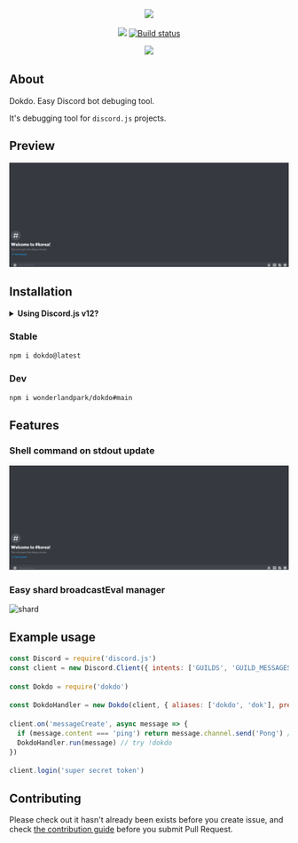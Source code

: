 <div align="center">
<img src="assets/dokdo.png">
<br/>
<p>
    <a href="https://npmjs.com/package/dokdo"><img src="https://img.shields.io/npm/v/dokdo"></a>
    <a href="https://github.com/wonderlandpark/dokdo/actions"><img src="https://github.com/wonderlandpark/dokdo/workflows/Testing/badge.svg" alt="Build status" /></a>
</p>
<p>
    <a href="https://nodei.co/npm/dokdo/"><img src="https://nodei.co/npm/dokdo.png"></a>
</p>
</div>

## About

Dokdo. Easy Discord bot debuging tool.

It's debugging tool for `discord.js` projects.

## Preview

![sh](assets/dokdo.gif)

## Installation

<details>
    <summary><strong>Using Discord.js v12?</strong></summary>

You could install `dokdo@0.4` by
    
```sh
  npm i dokdo@djsv12
```
</details>

### Stable

```sh
npm i dokdo@latest
```

### Dev

```sh
npm i wonderlandpark/dokdo#main
```



## Features

### Shell command on stdout update

![shell](assets/dokdo.gif)

### Easy shard broadcastEval manager

![shard](assets/shard.png)

## Example usage

```js
const Discord = require('discord.js')
const client = new Discord.Client({ intents: ['GUILDS', 'GUILD_MESSAGES'] })

const Dokdo = require('dokdo')

const DokdoHandler = new Dokdo(client, { aliases: ['dokdo', 'dok'], prefix: '!' }) // Using Bot Application ownerID as default for owner option.

client.on('messageCreate', async message => {
  if (message.content === 'ping') return message.channel.send('Pong') // handle commands first
  DokdoHandler.run(message) // try !dokdo
})

client.login('super secret token')
```

## Contributing

Please check out it hasn't already been exists before you create issue, and check [the contribution guide](./.github/CONTRIBUTING.md) before you submit Pull Request.
